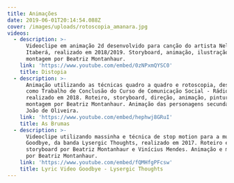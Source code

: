 ```yaml
---
title: Animações
date: 2019-06-01T20:14:54.088Z
cover: /images/uploads/rotoscopia_amanara.jpg
videos:
  - description: >-
      Videoclipe em animação 2d desenvolvido para canção do artista Nelson
      Itaberá, realizado em 2018/2019. Storyboard, animação, ilustração e
      montagem por Beatriz Montanhaur.
    link: 'https://www.youtube.com/embed/0zNPxmQYSC0'
    title: Distopia
  - description: >-
      Animação utilizando as técnicas quadro a quadro e rotoscopia, desenvolvida
      como Trabalho de Conclusão do Curso de Comunicação Social - Rádio e TV,
      realizado em 2018. Roteiro, storyboard, direção, animação, pintura e
      montagem por Beatriz Montanhaur. Animação das personagens secundárias por
      João de Oliveira.
    link: 'https://www.youtube.com/embed/hephwj8GRuI'
    title: As Brumas
  - description: >-
      Videoclipe utilizando massinha e técnica de stop motion para a música
      Goodbye, da banda Lysergic Thoughts, realizado em 2017. Roteiro e
      storyboard por Beatriz Montanhaur e Vinícius Mendes. Animação e montagem
      por Beatriz Montanhaur.
    link: 'https://www.youtube.com/embed/fQMHfgPFcsw'
    title: Lyric Video Goodbye - Lysergic Thoughts
---
```


